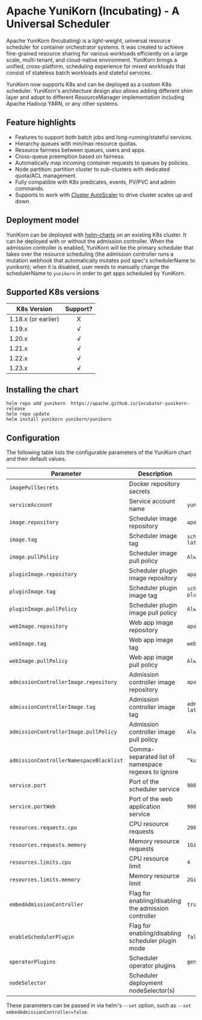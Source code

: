 <!--
 * Licensed to the Apache Software Foundation (ASF) under one
 * or more contributor license agreements.  See the NOTICE file
 * distributed with this work for additional information
 * regarding copyright ownership.  The ASF licenses this file
 * to you under the Apache License, Version 2.0 (the
 * "License"); you may not use this file except in compliance
 * with the License.  You may obtain a copy of the License at
 *
 *     http://www.apache.org/licenses/LICENSE-2.0
 *
 * Unless required by applicable law or agreed to in writing, software
 * distributed under the License is distributed on an "AS IS" BASIS,
 * WITHOUT WARRANTIES OR CONDITIONS OF ANY KIND, either express or implied.
 * See the License for the specific language governing permissions and
 * limitations under the License.
 -->
# Apache YuniKorn (Incubating) - A Universal Scheduler

Apache YuniKorn (Incubating) is a light-weight, universal resource scheduler for container orchestrator systems.
It was created to achieve fine-grained resource sharing for various workloads efficiently on a large scale, multi-tenant,
and cloud-native environment. YuniKorn brings a unified, cross-platform, scheduling experience for mixed workloads that consist
of stateless batch workloads and stateful services. 

YuniKorn now supports K8s and can be deployed as a custom K8s scheduler. YuniKorn's architecture design also allows adding different
shim layer and adopt to different ResourceManager implementation including Apache Hadoop YARN, or any other systems. 

## Feature highlights

- Features to support both batch jobs and long-running/stateful services.
- Hierarchy queues with min/max resource quotas.
- Resource fairness between queues, users and apps.
- Cross-queue preemption based on fairness.
- Automatically map incoming container requests to queues by policies. 
- Node partition: partition cluster to sub-clusters with dedicated quota/ACL management.
- Fully compatible with K8s predicates, events, PV/PVC and admin commands.
- Supports to work with [Cluster AutoScaler](https://github.com/kubernetes/autoscaler/tree/master/cluster-autoscaler) to drive cluster scales up and down. 

## Deployment model
YuniKorn can be deployed with [helm-charts](https://hub.helm.sh/charts/yunikorn/yunikorn) on an existing K8s cluster. It can be deployed with or without the admission controller. When the admission controller is enabled, YuniKorn will be the primary scheduler that takes over the resource scheduling (the admission controller runs a mutation webhook that automatically mutates pod spec's schedulerName to yunikorn); when it is disabled, user needs to manually change the schedulerName to `yunikorn` in order to get apps scheduled by YuniKorn.

## Supported K8s versions 

| K8s Version   | Support?  |
| ------------- |:-------------:|
| 1.18.x (or earlier) | X |
| 1.19.x | √ |
| 1.20.x | √ |
| 1.21.x | √ |
| 1.22.x | √ |
| 1.23.x | √ |

## Installing the chart
```
helm repo add yunikorn  https://apache.github.io/incubator-yunikorn-release
helm repo update 
helm install yunikorn yunikorn/yunikorn
```
## Configuration
The following table lists the configurable parameters of the YuniKorn chart and their default values.

| Parameter                              | Description                                            | Default                                     |
| ---                                    | ---                                                    | ---                                         |
| `imagePullSecrets`                     | Docker repository secrets                              | ` `
| `serviceAccount`                       | Service account name                                   | `yunikorn-admin`
| `image.repository`                     | Scheduler image repository                             | `apache/yunikorn`
| `image.tag`                            | Scheduler image tag                                    | `scheduler-latest`
| `image.pullPolicy`                     | Scheduler image pull policy                            | `Always`
| `pluginImage.repository`               | Scheduler plugin image repository                      | `apache/yunikorn`
| `pluginImage.tag`                      | Scheduler plugin image tag                             | `scheduler-plugin-latest`
| `pluginImage.pullPolicy`               | Scheduler plugin image pull policy                     | `Always`
| `webImage.repository`                  | Web app image repository                               | `apache/yunikorn`
| `webImage.tag`                         | Web app image tag                                      | `web-latest`
| `webImage.pullPolicy`                  | Web app image pull policy                              | `Always`
| `admissionControllerImage.repository`  | Admission controller image repository                  | `apache/yunikorn`
| `admissionControllerImage.tag`         | Admission controller image tag                         | `admission-latest`
| `admissionControllerImage.pullPolicy`  | Admission controller image pull policy                 | `Always`
| `admissionControllerNamespaceBlacklist`| Comma-separated list of namespace regexes to ignore    | `^kube-system$`
| `service.port`                         | Port of the scheduler service                          | `9080`
| `service.portWeb`                      | Port of the web application service                    | `9889`
| `resources.requests.cpu`               | CPU resource requests                                  | `200m`
| `resources.requests.memory`            | Memory resource requests                               | `1Gi`
| `resources.limits.cpu`                 | CPU resource limit                                     | `4`
| `resources.limits.memory`              | Memory resource limit                                  | `2Gi`
| `embedAdmissionController`             | Flag for enabling/disabling the admission controller   | `true`
| `enableSchedulerPlugin`                | Flag for enabling/disabling scheduler plugin mode      | `false`
| `operatorPlugins`                      | Scheduler operator plugins                             | `general`
| `nodeSelector`                         | Scheduler deployment nodeSelector(s)                   | ` `

These parameters can be passed in via helm's `--set` option, such as `--set embedAdmissionController=false`.

